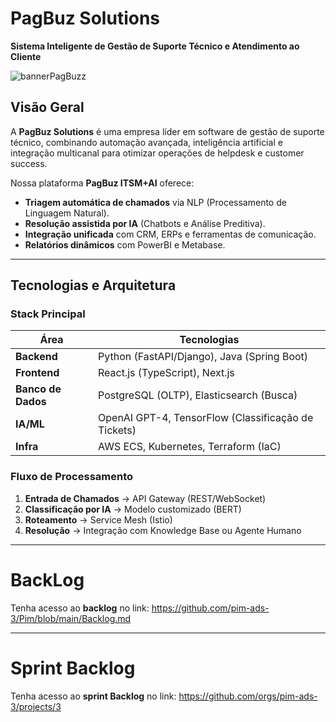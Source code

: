 # **PagBuz Solutions**  
**Sistema Inteligente de Gestão de Suporte Técnico e Atendimento ao Cliente**  

![bannerPagBuzz](https://github.com/user-attachments/assets/a9f28d4d-b727-4db9-a102-d4155cf0579c)

## **Visão Geral**  
A **PagBuz Solutions** é uma empresa líder em software de gestão de suporte técnico, combinando automação avançada, inteligência artificial e integração multicanal para otimizar operações de helpdesk e customer success.  

Nossa plataforma **PagBuz ITSM+AI** oferece:  
- **Triagem automática de chamados** via NLP (Processamento de Linguagem Natural).  
- **Resolução assistida por IA** (Chatbots e Análise Preditiva).  
- **Integração unificada** com CRM, ERPs e ferramentas de comunicação.  
- **Relatórios dinâmicos** com PowerBI e Metabase.  

---

## **Tecnologias e Arquitetura**  

### **Stack Principal**  
| **Área**       | **Tecnologias**                                  |  
|----------------|--------------------------------------------------|  
| **Backend**    | Python (FastAPI/Django), Java (Spring Boot)      |  
| **Frontend**   | React.js (TypeScript), Next.js                   |  
| **Banco de Dados** | PostgreSQL (OLTP), Elasticsearch (Busca)       |  
| **IA/ML**      | OpenAI GPT-4, TensorFlow (Classificação de Tickets) |  
| **Infra**      | AWS ECS, Kubernetes, Terraform (IaC)            |  

### **Fluxo de Processamento**  
1. **Entrada de Chamados** → API Gateway (REST/WebSocket)  
2. **Classificação por IA** → Modelo customizado (BERT)  
3. **Roteamento** → Service Mesh (Istio)  
4. **Resolução** → Integração com Knowledge Base ou Agente Humano  

---

# **BackLog**
Tenha acesso ao **backlog** no link: https://github.com/pim-ads-3/Pim/blob/main/Backlog.md

---

# **Sprint Backlog**
Tenha acesso ao **sprint Backlog** no link: https://github.com/orgs/pim-ads-3/projects/3
